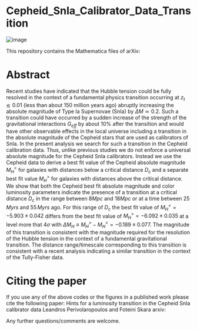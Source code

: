 # Cepheid_SnIa_Calibrator_Data_Transition
![image](https://user-images.githubusercontent.com/88026221/128061730-f344e86f-a725-4f30-8ce8-23e68ad52937.png)

This repository contains the Mathematica files of arXiv:

# Abstract

Recent studies have indicated that the Hubble tension could be fully resolved in the context of a fundamental physics transition occurring at $z_t\lesssim 0.01$ (less than about 150 million years ago) abruptly increasing the absolute magnitude of Type Ia Supernovae (SnIa) by $\Delta M \simeq 0.2$. Such a transition could have occurred by a sudden increase of the  strength of the gravitational interactions $G_{eff}$ by about $10\%$ after the transition and would have other observable effects in the local universe including a transition in the absolute magnitude of the Cepheid stars that are used as calibrators of SnIa. In the present analysis we search for such a transition in the Cepheid calibration data. Thus, unlike previous studies we do not enforce a universal absolute magnitude for the Cepheid SnIa calibrators. Instead we use the Cepheid data to derive a best fit value of the Cepheid absolute magnitude $M_H^<$ for galaxies with distances below a critical distance $D_c$  and a separate best fit value $M_H^>$ for galaxies with distances above the critical distance. We show that both the Cepheid best fit absolute magnitude and color luminosity parameters indicate the presence of a transition at a critical distance $D_c$ in the range between $8Mpc$ and $18Mpc$ or at a time between $25\,Myrs$ and $55\,Myrs$ ago. For this range of $D_c$ the best fit value of $M_H^<= -5.903\pm 0.042$ differs from the best fit value of $M_H^>=-6.092\pm 0.035$  at a level more that $4\sigma$ with $\Delta M_H\equiv M_H^> - M_H^<=-0.189\pm 0.077$. The magnitude of this transition is consistent with the magnitude required for the resolution of the Hubble tension in the context of a fundamental gravitational transition. The distance range/timescale corresponding to this transition is consistent with a recent analysis indicating a similar transition in the context of the Tully-Fisher data.

# Citing the paper

If you use any of the above codes or the figures in a published work please cite the following paper:
Hints for a luminosity transition in the Cepheid SnIa calibrator data
Leandros Perivolaropoulos and Foteini Skara arxiv:

Any further questions/comments are welcome.
